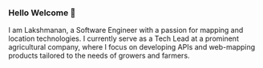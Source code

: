 ### Hello Welcome 👋

I am Lakshmanan, a Software Engineer with a passion for mapping and location technologies. I currently serve as a Tech Lead at a prominent agricultural company, where I focus on developing APIs and web-mapping products tailored to the needs of growers and farmers.

